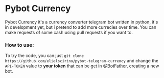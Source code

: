 # Pybot Currency

Pybot Currency it's a currency converter telegram bot written in python, it's in development yet, but i pretend to add more currecies over time.
You can make requests of some cash using pull requests if you want to.

### How to use:

To try the code, you can just ```git clone https://github.com/elielscirino/pybot-telegram-currency``` and change the ```API-TOKEN``` value to **your token**
that can be get in [@BotFather](t.me/BotFather), creating a new bot.
